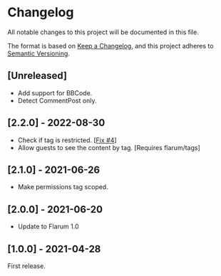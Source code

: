 # Changelog

All notable changes to this project will be documented in this file.

The format is based on [Keep a Changelog](https://keepachangelog.com/en/1.0.0/),
and this project adheres to [Semantic Versioning](https://semver.org/spec/v2.0.0.html).

## [Unreleased]

- Add support for BBCode.
- Detect CommentPost only.

## [2.2.0] - 2022-08-30

- Check if tag is restricted. [[Fix #4](https://github.com/Nearata/flarum-ext-dsts/issues/4)]
- Allow guests to see the content by tag. [Requires flarum/tags]

## [2.1.0] - 2021-06-26

- Make permissions tag scoped.

## [2.0.0] - 2021-06-20

- Update to Flarum 1.0

## [1.0.0] - 2021-04-28

First release.
